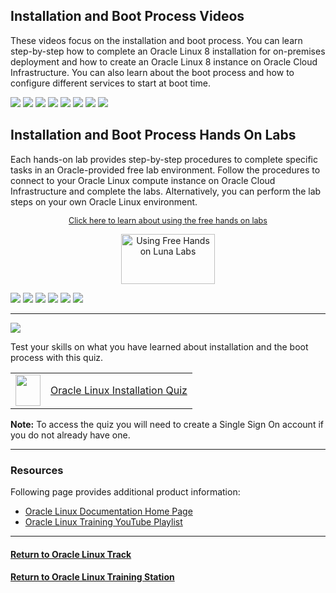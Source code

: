 ## Installation and Boot Process Videos
These videos focus on the installation and boot process. You can learn step-by-step how to complete an Oracle Linux 8 installation for on-premises deployment and how to create an Oracle Linux 8 instance on Oracle Cloud Infrastructure. You can also learn about the boot process and how to configure different services to start at boot time.

[![](../../common/images/installOL9_300.png)](https://youtu.be/BDmBtP4Y7Wg)
[![](../../common/images/installOL8_300.png)](https://youtu.be/l6fapYCHaQ0)
[![](../../common/images/installOL8_OCI_300.png)](https://youtu.be/ETpaOwAcB7M)
[![](../../common/images/BIOS_300.png)](https://youtu.be/NP9BHTjih7g)
[![](../../common/images/GRUB2_300.png)](https://youtu.be/0dv87RFGcKI)
[![](../../common/images/UEFI_300.png)](https://youtu.be/OVeso8h5HZA)
[![](../../common/images/systemd_300.png)](https://youtu.be/9uDvnZKhU8A)
[![](../../common/images/systemd_targets_300.png)](https://youtu.be/Tkxs-wfZrnw)

## Installation and Boot Process Hands On Labs
Each hands-on lab provides step-by-step procedures to complete specific tasks in an Oracle-provided free lab environment. Follow the procedures to connect to your Oracle Linux compute instance on Oracle Cloud Infrastructure and complete the labs. Alternatively, you can perform the lab steps on your own Oracle Linux environment.

<p style="font-size:90%;text-align:center;"><a href="https://youtu.be/HOB5dhbcAyo">Click here to learn about using the free hands on labs</a></p>
<p style="text-align:center;"><a href="https://youtu.be/HOB5dhbcAyo">
   <img src="../../common/images/lunalab-300px.png" alt="Using Free Hands on Luna Labs" style="width:150px;height:80px;">
   </a></p> 

[![](../../common/images/boot_kernel.png)](https://luna.oracle.com/lab/67f106f2-8c50-442c-b24f-108b806be84f)
[![](../../common/images/localize.png)](https://luna.oracle.com/lab/d657ae3c-ac29-4b0a-943e-e533f2e8093b)
[![](../../common/images/sysctl.png)](https://luna.oracle.com/lab/aa8f2377-7967-4e45-bf32-bdc8054d5c76)
[![](../../common/images/systemd_lab.png)](https://luna.oracle.com/lab/8a060473-bff3-4c04-9799-eb944951007c)
[![](../../common/images/centos7.png)](https://luna.oracle.com/lab/660a07d9-0580-4fae-973b-d5dfaebda1cb)
[![](../../common/images/centos.png)](https://docs.oracle.com/en/learn/switch_centos8_linux8/index.html)

---

![](../../common/images/quiz1.png)
   
   
Test your skills on what you have learned about installation and the boot process with this quiz.   
 
<table>
    <tr>
    <td><img src="../../common/images/quiz_v2.png" width="40" height="50"></td>
    <td><a href="https://apexapps.oracle.com/pls/apex/f?p=ST_QUIZ:200:0::::P200_QUIZ_KEY:DLCZA6M">Oracle Linux Installation Quiz</a></td>
  </tr>
</table>    
<b>Note:</b> To access the quiz you will need to create a Single Sign On account if you do not already have one.

---

### Resources

Following page provides additional product information:

- [Oracle Linux Documentation Home Page](https://docs.oracle.com/en/operating-systems/oracle-linux/)
- [Oracle Linux Training YouTube Playlist](https://www.youtube.com/playlist?list=PLKCk3OyNwIztOLwiTOF0HOV5aiTjGNpLl)

---

#### [Return to Oracle Linux Track](../ol.md)

#### [Return to Oracle Linux Training Station](../../README.md)
